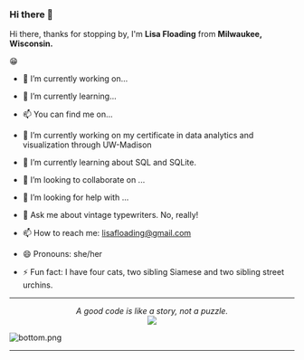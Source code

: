 ### Hi there 👋

<!--
**Lisa-Floading/Lisa-Floading** is a ✨ _special_ ✨ repository because its `README.md` (this file) appears on your GitHub profile.


---

![TmAP8n236xqh75Q.png](https://i.loli.net/2020/07/13/OiwrC2KRZNPA9cJ.png)
<!-- You can edit this image in paint and host the image on https://sm.ms/ -->

Hi there, thanks for stopping by, I'm **Lisa Floading** from **Milwaukee, Wisconsin.**

 😁

- 🔭 I’m currently working on...
- 🌱 I’m currently learning...
- 📫 You can find me on...
 
- 🔭 I’m currently working on my certificate in data analytics and visualization through UW-Madison
- 🌱 I’m currently learning about SQL and SQLite. 
- 👯 I’m looking to collaborate on ...
- 🤔 I’m looking for help with ...
- 💬 Ask me about vintage typewriters. No, really! 
- 📫 How to reach me: lisafloading@gmail.com 
- 😄 Pronouns: she/her
- ⚡ Fun fact: I have four cats, two sibling Siamese and two sibling street urchins. 
---

<p align="center">
  <i>A good code is like a story, not a puzzle.</i><br/>
<img src="https://visitor-badge.glitch.me/badge?page_id=ayushkumar-25.ayushkumar-25"/>
</p>

![bottom.png](https://i.loli.net/2020/07/12/b3grZD6LFseGuUP.png)

---
